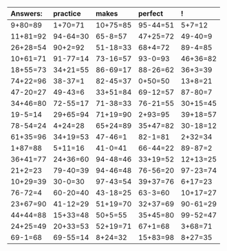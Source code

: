 | Answers: | practice | makes | perfect | ! |
| :--- | :--- | :--- | :--- | :--- |
| 9+80=89 | 1+70=71 | 10+75=85 | 95-44=51 | 5+7=12 | 
| 11+81=92 | 94-64=30 | 65-8=57 | 47+25=72 | 49-40=9 | 
| 26+28=54 | 90+2=92 | 51-18=33 | 68+4=72 | 89-4=85 | 
| 10+61=71 | 91-77=14 | 73-16=57 | 93-0=93 | 46+36=82 | 
| 18+55=73 | 34+21=55 | 86-69=17 | 88-26=62 | 36+3=39 | 
| 74+22=96 | 38-37=1 | 82-45=37 | 0+50=50 | 13+8=21 | 
| 47-20=27 | 49-43=6 | 33+51=84 | 69-12=57 | 87-80=7 | 
| 34+46=80 | 72-55=17 | 71-38=33 | 76-21=55 | 30+15=45 | 
| 19-5=14 | 29+65=94 | 71+19=90 | 2+93=95 | 39+18=57 | 
| 78-54=24 | 4+24=28 | 65+24=89 | 35+47=82 | 30-18=12 | 
| 61+35=96 | 34+19=53 | 47-46=1 | 82-1=81 | 2+32=34 | 
| 1+87=88 | 5+11=16 | 41-0=41 | 66-44=22 | 89-87=2 | 
| 36+41=77 | 24+36=60 | 94-48=46 | 33+19=52 | 12+13=25 | 
| 21+2=23 | 79-40=39 | 94-46=48 | 76-56=20 | 97-23=74 | 
| 10+29=39 | 30-0=30 | 97-43=54 | 39+37=76 | 6+17=23 | 
| 76-72=4 | 60-20=40 | 43-18=25 | 63-3=60 | 10+17=27 | 
| 23+67=90 | 41-12=29 | 51+19=70 | 32+37=69 | 90-61=29 | 
| 44+44=88 | 15+33=48 | 50+5=55 | 35+45=80 | 99-52=47 | 
| 24+25=49 | 20+33=53 | 52+19=71 | 67+1=68 | 3+68=71 | 
| 69-1=68 | 69-55=14 | 8+24=32 | 15+83=98 | 8+27=35 | 

